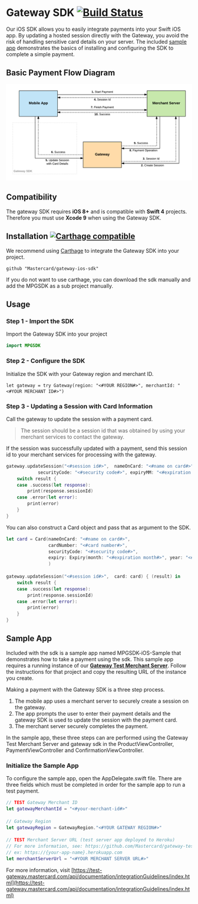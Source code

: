 # Gateway SDK [![Build Status](https://travis-ci.org/Mastercard/gateway-ios-sdk.svg?branch=master)](https://travis-ci.org/Mastercard/gateway-ios-sdk)
Our iOS SDK allows you to easily integrate payments into your Swift iOS app. By updating a hosted session directly with the Gateway, you avoid the risk of handling sensitive card details on your server. The included [sample app](#sample-app) demonstrates the basics of installing and configuring the SDK to complete a simple payment.

## Basic Payment Flow Diagram

![Payment Flow](./payment-flow.png "Payment Flow")

## Compatibility

The gateway SDK requires **iOS 8+** and is compatible with **Swift 4** projects. Therefore you must use **Xcode 9** when using the Gateway SDK.

## Installation [![Carthage compatible](https://img.shields.io/badge/Carthage-compatible-4BC51D.svg?style=flat)](https://github.com/Carthage/Carthage)

We recommend using [Carthage]( https://github.com/Carthage/Carthage) to integrate the Gateway SDK into your project.

```
github "Mastercard/gateway-ios-sdk"
```

If you do not want to use carthage, you can download the sdk manually and add the MPGSDK as a sub project manually.

## Usage
### Step 1 - Import the SDK
Import the Gateway SDK into your project

```swift
import MPGSDK
```
### Step 2 - Configure the SDK
Initialize the SDK with your Gateway region and merchant ID.

```
let gateway = try Gateway(region: "<#YOUR REGION#>", merchantId: "<#YOUR MERCHANT ID#>")
```

### Step 3 - Updating a Session with Card Information
Call the gateway to update the session with a payment card.

> The session should be a session id that was obtained by using your merchant services to contact the gateway.

If the session was successfully updated with a payment, send this session id to your merchant services for processing with the gateway.

```swift
gateway.updateSession("<#session id#>",  nameOnCard: "<#name on card#>", cardNumber: "<#card number#>",
            securityCode: "<#security code#>", expiryMM: "<#expiration month#>", expiryYY: "<#expiration year#>") { (result) in
    switch result {
    case .success(let response):
        print(response.sessionId)
    case .error(let error):
        print(error)
    }
}
```

You can also construct a Card object and pass that as argument to the SDK.


```swift
let card = Card(nameOnCard: "<#name on card#>",
                cardNumber: "<#card number#>",
                securityCode: "<#security code#>",
                expiry: Expiry(month: "<#expiration month#>", year: "<#expiration year#>")
                )

gateway.updateSession("<#session id#>",  card: card) { (result) in
    switch result {
    case .success(let response):
        print(response.sessionId)
    case .error(let error):
        print(error)
    }
}
```

## Sample App
Included with the sdk is a sample app named MPGSDK-iOS-Sample that demonstrates how to take a payment using the sdk.  This sample app requires a running instance of our **[Gateway Test Merchant Server]**. Follow the instructions for that project and copy the resulting URL of the instance you create.

Making a payment with the Gateway SDK is a three step process.
1. The mobile app uses a merchant server to securely create a session on the gateway.
2. The app prompts the user to enter their payment details and the gateway SDK is used to update the session with the payment card.
3. The merchant server securely completes the payment.

In the sample app, these three steps can are performed using the Gateway Test Merchant Server and gateway sdk in the ProductViewController, PaymentViewController and ConfirmationViewController.

### Initialize the Sample App

To configure the sample app, open the AppDelegate.swift file. There are three fields which must be completed in order for the sample app to run a test payment.

```swift
// TEST Gateway Merchant ID
let gatewayMerchantId = "<#your-merchant-id#>"

// Gateway Region
let gatewayRegion = GatewayRegion."<#YOUR GATEWAY REGION#>"

// TEST Merchant Server URL (test server app deployed to Heroku)
// For more information, see: https://github.com/Mastercard/gateway-test-merchant-server
// ex: https://{your-app-name}.herokuapp.com
let merchantServerUrl = "<#YOUR MERCHANT SERVER URL#>"
```

For more information, visit [https://test-gateway.mastercard.com/api/documentation/integrationGuidelines/index.html](https://test-gateway.mastercard.com/api/documentation/integrationGuidelines/index.html)

[Gateway Test Merchant Server]: https://github.com/Mastercard/gateway-test-merchant-server
[certificate pinning]: https://en.wikipedia.org/wiki/HTTP_Public_Key_Pinning
